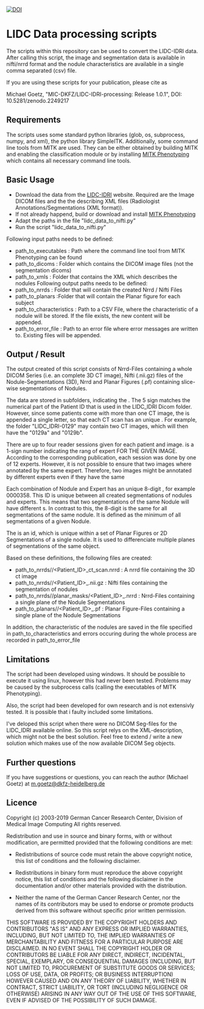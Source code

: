 [![DOI](https://zenodo.org/badge/DOI/10.5281/zenodo.2249217.svg)](https://doi.org/10.5281/zenodo.2249217)

 LIDC Data processing scripts
 ============================
 
The scripts within this repository can be used to convert the LIDC-IDRI data. After calling this script,
the image and segmentation data is available in nifti/nrrd format and the nodule characteristics are available 
in a single comma separated (csv) file.

If you are using these scripts for your publication, please cite as

Michael Goetz, "MIC-DKFZ/LIDC-IDRI-processing: Release 1.0.1", DOI: 10.5281/zenodo.2249217


## Requirements
The scripts uses some standard python libraries (glob, os, subprocess, numpy, and xml), the python library SimpleITK. 
Additionally, some command line tools from MITK are used. They can be either obtained by building MITK and enabling 
the classification module or by installing  [MITK Phenotyping](http://mitk.org/Phenotyping) which contains all 
necessary command line tools. 

## Basic Usage
 * Download the data from the [LIDC-IDRI](https://wiki.cancerimagingarchive.net/display/Public/LIDC-IDRI) website. Required are the Image DICOM files and the the describing XML files (Radiologist Annotations/Segmentations (XML format)). 
 * If not already happend, build or download and install [MITK Phenotyping](http://mitk.org/Phenotyping)
 * Adapt the paths in the file "lidc_data_to_nifti.py"
 * Run the script "lidc_data_to_nifti.py"
 
Following input paths needs to be defined: 
 * path_to_executables : Path where the command line tool from MITK Phenotyping can be found
 * path_to_dicoms : Folder which contains the DICOM image files (not the segmentation dicoms)
 * path_to_xmls : Folder that contains the XML which describes the nodules
Following output paths needs to be defined: 
 * path_to_nrrds : Folder that will contain the created Nrrd / Nifti Files
 * path_to_planars :Folder that will contain the Planar figure for each subject
 * path_to_characteristics : Path to a CSV File, where the characteristic of a nodule will be stored. If the file exists, the new content will be appended. 
 * path_to_error_file : Path to an error file where error messages are written to. Existing files will be appended.

## Output / Result

The output created of this script consists of Nrrd-Files containing a whole DICOM Series (i.e. an 
complete 3D CT image), Nifti (.nii.gz) files of the Nodule-Segmentations (3D), Nrrd and Planar 
Figures (.pf) containing slice-wise segmentations of Nodules.

The data are stored in subfolders, indicating the <Patient ID>. The 5 sign <Patient ID> matches the 
numerical part of the Patient ID that is used in the LIDC_IDRI Dicom folder. However, since 
some patients come with more than one CT image, the <Patient ID> is appended a single letter,
so that each CT scan has an unique <Patient ID>. For example, the folder "LIDC_IDRI-0129" may contain 
two CT images, which will then have the <Patient ID> "0129a" and "0129b".

There are up to four reader sessions given for each patient and image. <Session ID> is a 1-sign number indicating 
the rang of expert FOR THE GIVEN IMAGE. According to the corresponding publication, each session 
was done by one of 12 experts. However, it is not possible to ensure that two images where 
annotated by the same expert. Therefore, two images might be annotated by different experts even 
if they have the same <Session ID>

Each combination of Nodule and Expert has an unique 8-digit <Nodule ID>, for example 0000358. This ID is unique between all
created segmentations of nodules and experts. This means that two segmentations of the 
same Nodule will have different <Nodule ID>s. In contrast to this, the 8-digit <True Nodule ID> is the 
same for all segmentations of the same nodule. It is defined as the minimum <Nodule ID> of all 
segmentations of a given Nodule.

The <ROI ID> is an id, which is unique within a set of Planar Figures or 2D Segmentations 
of a single nodule. It is used to differenciate multiple planes of segmentations of the same object.
 
Based on these definitions, the following files are created:
 * path_to_nrrds/<Patient ID>/<Patient_ID>_ct_scan.nrrd : A nrrd file containing the 3D ct image
 * path_to_nrrds/<Patient ID>/<Patient_ID>_<Session ID>_<Nodule ID>_<True Nodule ID>.nii.gz : Nifti files containing the segmentation of nodules
 * path_to_nrrds/<Patient ID>/planar_masks/<Patient_ID>_<Session ID>_<Nodule ID>_<ROI ID>.nrrd : Nrrd-Files containing a single plane of the Nodule Segmentations
 * path_to_planars/<Patient ID>/<Patient_ID>_<Session ID>_<Nodule ID>_<ROI ID>.pf : Planar Figure-Files containing a single plane of the Nodule Segmentations

In addition, the characteristic of the nodules are saved in the file specified in path_to_characteristics
and errors occuring during the whole process are recorded in path_to_error_file
 
## Limitations
The script had been developed using windows. It should be possible to execute it using linux, however this had never
been tested. Problems may be caused by the subprocess calls (calling the executables of MITK Phenotyping).

Also, the script had been developed for own research and is not extensivly tested. It is possible that i faulty included
some limitations. 

I've deloped this script when there were no DICOM Seg-files for the LIDC_IDRI available online. 
So this script relys on the XML-description, which might not be the best solution. Feel free to extend
/ write a new solution which makes use of the now available DICOM Seg objects.

## Further questions
If you have suggestions or questions, you can reach the author (Michael Goetz) at m.goetz@dkfz-heidelberg.de

## Licence

Copyright (c) 2003-2019 German Cancer Research Center,
Division of Medical Image Computing
All rights reserved.

Redistribution and use in source and binary forms, with or
without modification, are permitted provided that the
following conditions are met:

 * Redistributions of source code must retain the above
   copyright notice, this list of conditions and the
   following disclaimer.

 * Redistributions in binary form must reproduce the above
   copyright notice, this list of conditions and the
   following disclaimer in the documentation and/or other
   materials provided with the distribution.

 * Neither the name of the German Cancer Research Center,
   nor the names of its contributors may be used to endorse
   or promote products derived from this software without
   specific prior written permission.

THIS SOFTWARE IS PROVIDED BY THE COPYRIGHT HOLDERS AND
CONTRIBUTORS "AS IS" AND ANY EXPRESS OR IMPLIED WARRANTIES,
INCLUDING, BUT NOT LIMITED TO, THE IMPLIED WARRANTIES OF
MERCHANTABILITY AND FITNESS FOR A PARTICULAR PURPOSE ARE
DISCLAIMED. IN NO EVENT SHALL THE COPYRIGHT HOLDER OR
CONTRIBUTORS BE LIABLE FOR ANY DIRECT, INDIRECT,
INCIDENTAL, SPECIAL, EXEMPLARY, OR CONSEQUENTIAL DAMAGES
(INCLUDING, BUT NOT LIMITED TO, PROCUREMENT OF SUBSTITUTE
GOODS OR SERVICES; LOSS OF USE, DATA, OR PROFITS; OR
BUSINESS INTERRUPTION) HOWEVER CAUSED AND ON ANY THEORY OF
LIABILITY, WHETHER IN CONTRACT, STRICT LIABILITY, OR TORT
(INCLUDING NEGLIGENCE OR OTHERWISE) ARISING IN ANY WAY OUT
OF THE USE OF THIS SOFTWARE, EVEN IF ADVISED OF THE
POSSIBILITY OF SUCH DAMAGE.
